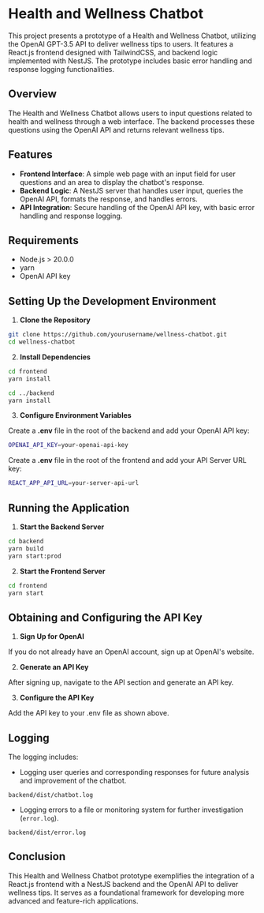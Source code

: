# Health and Wellness Chatbot

This project presents a prototype of a Health and Wellness Chatbot, utilizing the OpenAI GPT-3.5 API to deliver wellness tips to users. It features a React.js frontend designed with TailwindCSS, and backend logic implemented with NestJS. The prototype includes basic error handling and response logging functionalities.

## Overview

The Health and Wellness Chatbot allows users to input questions related to health and wellness through a web interface. The backend processes these questions using the OpenAI API and returns relevant wellness tips.

## Features

- **Frontend Interface**: A simple web page with an input field for user questions and an area to display the chatbot's response.
- **Backend Logic**: A NestJS server that handles user input, queries the OpenAI API, formats the response, and handles errors.
- **API Integration**: Secure handling of the OpenAI API key, with basic error handling and response logging.

## Requirements

- Node.js > 20.0.0
- yarn
- OpenAI API key

## Setting Up the Development Environment

1. **Clone the Repository**

  ```bash
  git clone https://github.com/yourusername/wellness-chatbot.git
  cd wellness-chatbot
  ```

2. **Install Dependencies**

  ```bash
  cd frontend
  yarn install

  cd ../backend
  yarn install
  ```

3. **Configure Environment Variables**

  Create a **.env** file in the root of the backend and add your OpenAI API key:
  ```bash
  OPENAI_API_KEY=your-openai-api-key
  ```

  Create a **.env** file in the root of the frontend and add your API Server URL key:
  ```bash
  REACT_APP_API_URL=your-server-api-url
  ```

## Running the Application

1. **Start the Backend Server**

  ```bash
  cd backend
  yarn build
  yarn start:prod
  ```

2. **Start the Frontend Server**

  ```bash
  cd frontend
  yarn start
  ```

## Obtaining and Configuring the API Key

1. **Sign Up for OpenAI**

  If you do not already have an OpenAI account, sign up at OpenAI's website.

2. **Generate an API Key**
   
  After signing up, navigate to the API section and generate an API key.

3. **Configure the API Key**
   
  Add the API key to your .env file as shown above.

## Logging

  The logging includes:
  - Logging user queries and corresponding responses for future analysis and improvement of the chatbot.
   ```
  backend/dist/chatbot.log
  ```
  - Logging errors to a file or monitoring system for further investigation (`error.log`).
   ```
  backend/dist/error.log
  ```

## Conclusion

This Health and Wellness Chatbot prototype exemplifies the integration of a React.js frontend with a NestJS backend and the OpenAI API to deliver wellness tips. It serves as a foundational framework for developing more advanced and feature-rich applications.
